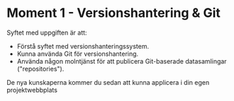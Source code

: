 # Moment 1 - Versionshantering & Git


Syftet med uppgiften är att:

- Förstå syftet med versionshanteringssystem.
- Kunna använda Git för versionshantering.
- Använda någon molntjänst för att publicera Git-baserade datasamlingar ("repositories").

De nya kunskaperna kommer du sedan att kunna applicera i din egen projektwebbplats
